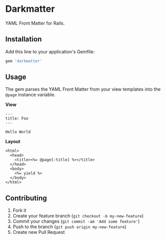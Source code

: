 # Darkmatter

YAML Front Matter for Rails.

## Installation

Add this line to your application's Gemfile:

```ruby
gem 'darkmatter'
```

## Usage

The gem parses the YAML Front Matter from your view templates into the `@page` instance variable.

**View**
```erb
---
title: Foo
---

Hello World
```

**Layout**
```erb
<html>
  <head>
    <title><%= @page[:title] %></title>
  </head>
  <body>
    <%= yield %>
  </body>
</html>
```

## Contributing

1. Fork it
2. Create your feature branch (`git checkout -b my-new-feature`)
3. Commit your changes (`git commit -am 'Add some feature'`)
4. Push to the branch (`git push origin my-new-feature`)
5. Create new Pull Request
